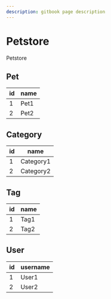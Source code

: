 ```yaml
---
description: gitbook page description
---
```


# Petstore

Petstore

## Pet

| id | name |
|----|------|
| 1  | Pet1 |
| 2  | Pet2 |

## Category

| id | name      |
|----|-----------|
| 1  | Category1 |
| 2  | Category2 |

## Tag

| id | name |
|----|------|
| 1  | Tag1 |
| 2  | Tag2 |

##  User

| id | username |
|----|----------|
| 1  | User1    |
| 2  | User2    |
